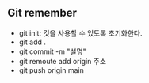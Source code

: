 ## Git remember

- git init: 깃을 사용할 수 있도록 초기화한다.
- git add .
- git commit -m "설명"
- git remoute add origin 주소
- git push origin main
